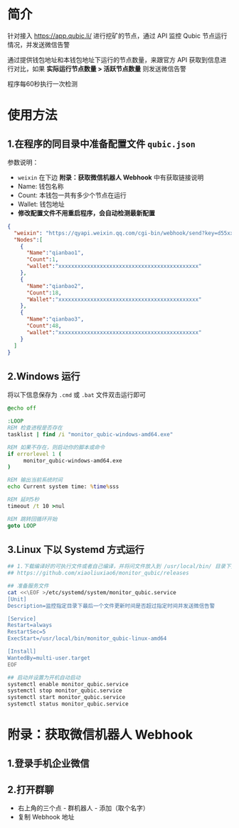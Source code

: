 # 简介

针对接入 https://app.qubic.li/ 进行挖矿的节点，通过 API 监控 Qubic 节点运行情况，并发送微信告警

通过提供钱包地址和本钱包地址下运行的节点数量，来跟官方 API 获取到信息进行对比，如果 **实际运行节点数量 > 活跃节点数量** 则发送微信告警

程序每60秒执行一次检测



# 使用方法

## 1.在程序的同目录中准备配置文件  `qubic.json` 

参数说明：

- `weixin` 在下边 **附录：获取微信机器人 Webhook** 中有获取链接说明
- Name: 钱包名称
- Count: 本钱包一共有多少个节点在运行
- Wallet: 钱包地址
- **修改配置文件不用重启程序，会自动检测最新配置**

```json
{
  "weixin": "https://qyapi.weixin.qq.com/cgi-bin/webhook/send?key=d55xxxx-xxxx-xxxx-xxxx-xxxxxxxxxxx",
  "Nodes":[
    {
      "Name":"qianbao1",
      "Count":1,
      "wallet":"xxxxxxxxxxxxxxxxxxxxxxxxxxxxxxxxxxxxxxxxxxxx"
    },
    {
      "Name":"qianbao2",
      "Count":18,
      "Wallet":"xxxxxxxxxxxxxxxxxxxxxxxxxxxxxxxxxxxxxxxxxxxx"
    },
    {
      "Name":"qianbao3",
      "Count":48,
      "wallet":"xxxxxxxxxxxxxxxxxxxxxxxxxxxxxxxxxxxxxxxxxxxx"
    }
  ]
}
```



## 2.Windows 运行

将以下信息保存为 `.cmd` 或 `.bat` 文件双击运行即可

```cmd
@echo off

:LOOP
REM 检查进程是否存在
tasklist | find /i "monitor_qubic-windows-amd64.exe"

REM 如果不存在，则启动你的脚本或命令
if errorlevel 1 (
     monitor_qubic-windows-amd64.exe
)

REM 输出当前系统时间
echo Current system time: %time%sss

REM 延时5秒
timeout /t 10 >nul

REM 跳转回循环开始
goto LOOP
```



## 3.Linux 下以 Systemd 方式运行

```sh
## 1.下载编译好的可执行文件或者自己编译，并将问文件放入到 /usr/local/bin/ 目录下并给予可执行权限
## https://github.com/xiaoliuxiao6/monitor_qubic/releases

## 准备服务文件
cat <<\EOF >/etc/systemd/system/monitor_qubic.service
[Unit]
Description=监控指定目录下最后一个文件更新时间是否超过指定时间并发送微信告警

[Service]
Restart=always
RestartSec=5
ExecStart=/usr/local/bin/monitor_qubic-linux-amd64

[Install]
WantedBy=multi-user.target
EOF

## 启动并设置为开机自动启动
systemctl enable monitor_qubic.service
systemctl stop monitor_qubic.service
systemctl start monitor_qubic.service
systemctl status monitor_qubic.service
```





# 附录：获取微信机器人 Webhook

## 1.登录手机企业微信

## 2.打开群聊

- 右上角的三个点 - 群机器人 - 添加（取个名字）
- 复制 Webhook 地址

